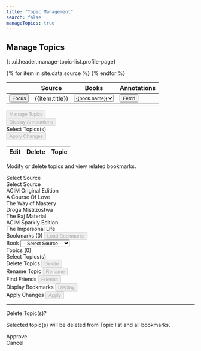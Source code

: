 ```yaml
---
title: "Topic Management"
search: false
manageTopics: true
---
```


## Manage Topics
{: .ui.header.manage-topic-list.profile-page}

<table id="sourceTable" class="ui celled table">
  <thead>
    <tr>
      <th></th>
      <th>Source</th>
      <th>Books</th>
      <th>Annotations</th>
    </tr>
  </thead>
  <tbody>
  {% for item in site.data.source %}
    <tr id="{{item.sid}}">
      <td>
        <button data-sid="{{item.sid}}" class="collapse source-select ui green button">Focus</button>
      </td>
      <td>{{item.title}}</td>
      <td>
        <select name="book" id="book-list{{item.sid}}" class="search ui dropdown">
        {% for book in item.books %}
          <option value="{{book.value}}">{{book.name}}</option>
        {% endfor %}
        </select>
      </td>
      <td id="load-button-{{item.sid}}">
        <button data-sid="{{item.sid}}" class="bookmarks source-select ui primary button">Fetch</button>
      </td>
    </tr>
  {% endfor %}
  </tbody>
</table>

<div id="action-manager" class="hide ui form">
  <div class="fields">
    <div class="field">
      <button id="manageTopicsButton" disabled class="ui negative button"> Manage Topics </button>
    </div>
    <div class="field">
      <button id="displayBookmarksButtonNew" disabled class="ui green button"> Display Annotations </button>
    </div>
    <div class="field">
      <div id="topicSelectNew" class="ui multiple selection search dropdown">
        <input name="topicListNew" type="hidden">
        <i class="dropdown icon"></i>
        <div class="default text">Select Topics(s)</div>
        <div id="topic-list-new" class="menu"> </div>
      </div>
    </div>
    <div class="field">
      <button id="applyChangesButtonNew" disabled class="ui blue button"> Apply Changes </button>
    </div>
  </div>
</div>

<table id="topicTable" class="hide ui celled table">
  <thead>
    <tr>
      <th>Edit</th>
      <th>Delete</th>
      <th>Topic</th>
    </tr>
  </thead>
  <tbody>
  </tbody>
</table>

Modify or delete topics and view related bookmarks.

<div id="topic-manager" class="ui form">
  <div class="fields">
    <div class="field">
      <label>Select Source</label>
      <div id="source-list" class="ui dropdown">
        <input type="hidden" name="source">
        <i class="dropdown icon"></i>
        <div class="default text">Select Source</div>
        <div class="menu">
          <div class="item" data-value="15">ACIM Original Edition</div>
          <div class="item" data-value="14">A Course Of Love</div>
          <div class="item" data-value="10">The Way of Mastery</div>
          <div class="item" data-value="16">Droga Mistrzostwa</div>
          <div class="item" data-value="13">The Raj Material</div>
          <div class="item" data-value="12">ACIM Sparkly Edition</div>
          <div class="item" data-value="11">The Impersonal Life</div>
        </div>
      </div>
    </div>
    <div class="field">
      <label id="bookmarksLabel">Bookmarks (0)</label>
      <button id="getBookmarksButton" disabled class="ui primary button"> Load Bookmarks </button>
    </div>
  </div>
  <div class="fields">
    <div class="field">
      <label>Book</label>
      <select name="book" id="book-list1" class="search ui dropdown">
        <option value="*">-- Select Source --</option>
      </select>
    </div>
    <div class="field">
      <label id="topicsLabel">Topics (0)</label>
      <div id="topicSelect" class="ui multiple selection search dropdown">
        <input name="topicList" type="hidden">
        <i class="dropdown icon"></i>
        <div class="default text">Select Topics(s)</div>
        <div id="topic-list" class="menu"> </div>
      </div>
    </div>
  </div>
  <div class="fields">
    <div class="field">
      <label>Delete Topics</label>
      <button id="deleteTopicsButton" disabled class="ui negative button"> Delete </button>
    </div>
    <div class="field">
      <label>Rename Topic</label>
      <button id="renameTopicButton" disabled class="ui yellow button"> Rename </button>
    </div>
    <div class="field">
      <label>Find Friends</label>
      <button id="findFriendsButton" disabled class="ui purple button"> Friends </button>
    </div>
    <div class="field">
      <label>Display Bookmarks</label>
      <button id="displayBookmarksButton" disabled class="ui green button"> Display </button>
    </div>
    <div class="field">
      <label>Apply Changes</label>
      <button id="applyChangesButton" disabled class="ui blue button"> Apply </button>
    </div>
  </div>
</div>

<hr/>

<div id="activity-report" class="ui text container"></div>

<div id="confirmDelete" class="ui mini modal">
  <div class="header">Delete Topic(s)?</div>
  <div class="content">
    <p>Selected topic(s) will be deleted from Topic list and all bookmarks.</p>
    <p id="topicsToDelete"></p>
  </div>
  <div class="actions">
    <div class="ui green approve button">Approve</div>
    <div class="ui red cancel button">Cancel</div>
  </div>
</div>

